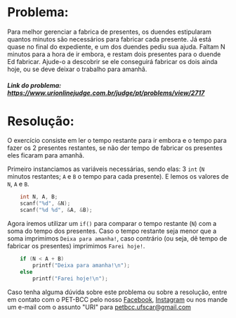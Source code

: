 # Problema:
Para melhor gerenciar a fabrica de presentes, os duendes estipularam quantos minutos são necessários para fabricar cada presente.
Já está quase no final do expediente, e um dos duendes pediu sua ajuda.
Faltam N minutos para a hora de ir embora, e restam dois presentes para o duende Ed fabricar. Ajude-o a descobrir se ele conseguirá fabricar os dois ainda hoje, ou se deve deixar o trabalho para amanhã.

##### Link do problema: https://www.urionlinejudge.com.br/judge/pt/problems/view/2717
 
# Resolução:
O exercício consiste em ler o tempo restante para ir embora e o tempo para fazer os 2 presentes restantes, se não der tempo de fabricar os presentes eles ficaram para amanhã.

Primeiro instanciamos as variáveis necessárias, sendo elas: 3 `int` (`N` minutos restantes; `A` e `B` o tempo para cada presente).
E lemos os valores de `N`, `A` e `B`.


```c
    int N, A, B;
    scanf("%d", &N);
    scanf("%d %d", &A, &B);
```
 
Agora iremos utilizar um `if()` para comparar o tempo restante (`N`) com a soma do tempo dos presentes. Caso o tempo restante seja menor que a soma imprimimos `Deixa para amanha!`, caso contrário (ou seja, dê tempo de fabricar os presentes) imprimimos `Farei hoje!`.

```c
    if (N < A + B)
        printf("Deixa para amanha!\n");
    else
        printf("Farei hoje!\n");
```


Caso tenha alguma dúvida sobre este problema ou sobre a resolução, entre em contato com o PET-BCC pelo nosso
[Facebook](https://www.facebook.com/petbcc/),
[Instagram](https://www.instagram.com/petbcc.ufscar/)
ou nos mande um e-mail com o assunto "URI" para  petbcc.ufscar@gmail.com





